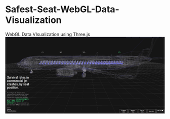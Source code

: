 # Safest-Seat-WebGL-Data-Visualization
WebGL Data VIsualization using Three.js
![screenshot](safestseat.jpg)
